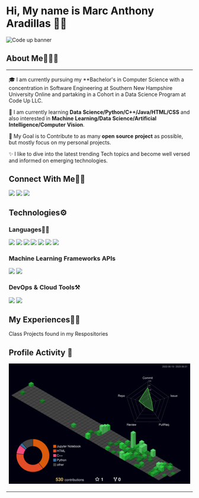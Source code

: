 <!--
**Marc-Aradillas/Marc-Aradillas** is a ✨ _special_ ✨ repository because its `README.md` (this file) appears on your GitHub profile.

Here are some ideas to get you started:

- 🔭 I’m currently working on ...
- 🌱 I’m currently learning ...
- 👯 I’m looking to collaborate on ...
- 🤔 I’m looking for help with ...
- 💬 Ask me about ...
- 📫 How to reach me: ...
- 😄 Pronouns: ...
- ⚡ Fun fact: ...
-->

# Hi, My name is Marc Anthony Aradillas 👋🏼     

  <picture>
    <source media="(prefers-color-scheme: dark)" srcset="https://www.google.com/imgres?imgurl=https%3A%2F%2Fblog.codeup.com%2Fhs-fs%2Fhubfs%2FOfficialCodeupLogoSmall.png%3Fwidth%3D726%26name%3DOfficialCodeupLogoSmall.png&tbnid=x4Hw8YcqEaKg-M&vet=12ahUKEwimxYb769T_AhXILN4AHdA1AD4QMygAegUIARC2AQ..i&imgrefurl=https%3A%2F%2Fblog.codeup.com%2F&docid=SQDmtXrmZNmwiM&w=726&h=339&itg=1&q=code%20up%20png&ved=2ahUKEwimxYb769T_AhXILN4AHdA1AD4QMygAegUIARC2AQ">
     <source media="(prefers-color-scheme: light)" srcset="https://www.google.com/imgres?imgurl=https%3A%2F%2Fblog.codeup.com%2Fhs-fs%2Fhubfs%2FOfficialCodeupLogoSmall.png%3Fwidth%3D726%26name%3DOfficialCodeupLogoSmall.png&tbnid=x4Hw8YcqEaKg-M&vet=12ahUKEwimxYb769T_AhXILN4AHdA1AD4QMygAegUIARC2AQ..i&imgrefurl=https%3A%2F%2Fblog.codeup.com%2F&docid=SQDmtXrmZNmwiM&w=726&h=339&itg=1&q=code%20up%20png&ved=2ahUKEwimxYb769T_AhXILN4AHdA1AD4QMygAegUIARC2AQ">
     <img alt="Code up banner" src="https://www.google.com/imgres?imgurl=https%3A%2F%2Fblog.codeup.com%2Fhs-fs%2Fhubfs%2FOfficialCodeupLogoSmall.png%3Fwidth%3D726%26name%3DOfficialCodeupLogoSmall.png&tbnid=x4Hw8YcqEaKg-M&vet=12ahUKEwimxYb769T_AhXILN4AHdA1AD4QMygAegUIARC2AQ..i&imgrefurl=https%3A%2F%2Fblog.codeup.com%2F&docid=SQDmtXrmZNmwiM&w=726&h=339&itg=1&q=code%20up%20png&ved=2ahUKEwimxYb769T_AhXILN4AHdA1AD4QMygAegUIARC2AQ">
  </picture>

## About Me🧑🏼‍💻

<table>
  <tr>
    <td valign="center">
      
🎓 I am currently pursuing my **Bachelor's in Computer Science with a concentration in Software Engineering at Southern New Hampshire University Online and partaking in a Cohort in a Data Science Program at Code Up LLC.

🌱 I am currently learning **Data Science/Python/C++/Java/HTML/CSS** and also interested in **Machine Learning/Data Science/Artificial Intelligence/Computer Vision**.

🎯 My Goal is to Contribute to as many **open source project** as possible, but mostly focus on my personal projects.

✨ I like to dive into the latest trending Tech topics and become well versed and informed on emerging technologies.
 
## Connect With Me👋🏼

<p align="left">  
<a href="https://twitter.com/Wondergrooves2s" target="blank"><img src="https://img.icons8.com/color/35/000000/twitter--v2.png"/></a>
<a href="https://www.linkedin.com/in/marc-aradillas/" target="blank"><img src="https://img.icons8.com/color/35/000000/linkedin.png"/></a>
<a href="https://www.instagram.com/manthonytx/?hl=en" target="blank"><img src="https://img.icons8.com/fluency/35/000000/instagram-new.png"/></a>

</p>
    
## Technologies⚙️

### Languages✍🏼

<img src="https://img.icons8.com/color/35/000000/html-5--v1.png"/> <img src="https://img.icons8.com/color/35/000000/css3.png"/> 
<img src="https://img.icons8.com/color/35/000000/javascript--v1.png"/> <img src="https://img.icons8.com/color/35/000000/c-plus-plus-logo.png"/>
<img src="https://img.icons8.com/color/35/000000/java-coffee-cup-logo--v2.png"/> <img src=![image](https://user-images.githubusercontent.com/106922826/226161049-e9b2c5e1-51f8-4919-b0cb-30d3376a27e2.png)/> <img src="https://img.icons8.com/clouds/35/null/python.png"/>

### Machine Learning Frameworks APIs

<img src="https://img.icons8.com/color/35/null/tensorflow.png"/> <img src="https://img.icons8.com/external-others-inmotus-design/35/000000/external-K-qwerty-keypad-others-inmotus-design-3.png"/>

### DevOps & Cloud Tools⚒️

<img src="https://cdn.icon-icons.com/icons2/2107/PNG/32/file_type_maven_icon_130397.png"/>
<img src="https://img.icons8.com/fluency/35/null/jupyter.png"/>

## My Experiences🙌🏼

Class Projects found in my Respositories



## Profile Activity 👾
      
![](profile-3d-contrib/profile-night-green.svg)
